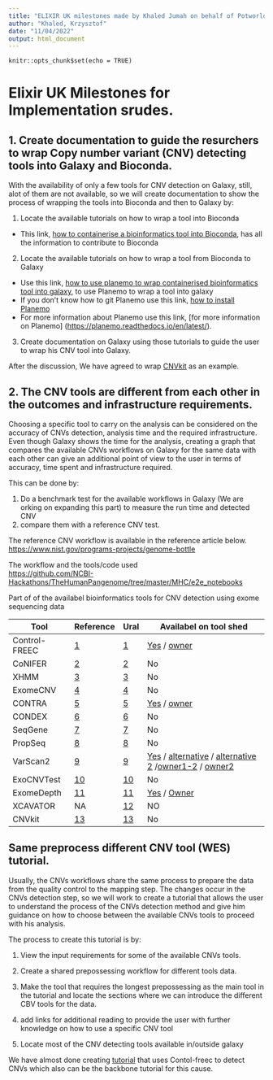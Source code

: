 ```yaml
---
title: "ELIXIR UK milestones made by Khaled Jumah on behalf of Potworloicz team."
author: "Khaled, Krzysztof" 
date: "11/04/2022"
output: html_document
---
```


```{r setup, include=FALSE}
knitr::opts_chunk$set(echo = TRUE)
```

# Elixir UK Milestones for Implementation srudes. 


## 1.  Create documentation to guide the resurchers to wrap Copy number variant (CNV) detecting tools into Galaxy and Bioconda. 

With the availability of only a few tools for CNV detection on Galaxy, still, alot of them are not available, so we will create documentation to show the process of wrapping the tools into Bioconda and then to Galaxy by: 

1. Locate the available tutorials on how to wrap a tool into Bioconda

- This link, [how to containerise a bioinformatics tool into Bioconda](https://bioconda.github.io/contributor/index.html),  has all the information to contribute to Bioconda  
2. Locate the available tutorials on how to wrap a tool from Bioconda to Galaxy 
- Use this link, [how to use planemo to wrap containerised bioinformatics tool into galaxy](https://planemo.readthedocs.io/en/latest/writing_standalone.html), to use Planemo to wrap a tool into galaxy  
- If you don’t know how to git Planemo use this link, [how to install Planemo](https://planemo.readthedocs.io/en/latest/installation.html)
 - For more information about Planemo use this link, [for more information on Planemo] (https://planemo.readthedocs.io/en/latest/).
3. Create documentation on Galaxy using those tutorials to guide the user to wrap his CNV tool into Galaxy. 

After the discussion, We have agreed to wrap [CNVkit](https://cnvkit.readthedocs.io/en/stable/) as an example.  


## 2. The CNV tools are different from each other in the outcomes and infrastructure requirements. 
Choosing a specific tool to carry on the analysis can be considered on the accuracy of CNVs detection, analysis time and the required infrastructure. Even though Galaxy shows the time for the analysis, creating a graph that compares the available CNVs workflows on Galaxy for the same data with each other can give an additional point of view to the user in terms of accuracy, time spent and infrastructure required. 
  
This can be done by:  

1. Do a benchmark test for the available workflows in Galaxy (We are orking on expanding this part) to measure the run time and detected CNV
2. compare them with a reference CNV test.    

The reference CNV workflow is available in the reference article below.  
https://www.nist.gov/programs-projects/genome-bottle  
 
The workflow and the tools/code used  
https://github.com/NCBI-Hackathons/TheHumanPangenome/tree/master/MHC/e2e_notebooks 
 
Part of of the availabel bioinformatics tools for CNV detection using exome sequencing data 

Tool| Reference | Ural | Availabel on tool shed    
----| --------- | ---- | -------------------
Control-FREEC| [1](https://bmcbioinformatics.biomedcentral.com/articles/10.1186/1471-2105-14-S11-S1#ref-CR53)| [1](http://bioinfo-out.curie.fr/projects/freec/) | [Yes](https://toolshed.g2.bx.psu.edu/repository/browse_repositories?f-free-text-search=Control-FREEC&sort=name&operation=view_or_manage_repository&id=fafcb3ceb9215f19) / [owner](https://toolshed.g2.bx.psu.edu/repository/browse_repositories_by_user?user_id=b563abc230aa8fd0)
CoNIFER | [2](https://bmcbioinformatics.biomedcentral.com/articles/10.1186/1471-2105-14-S11-S1#ref-CR54) | [2](http://conifer.sf.net/) | No
XHMM | [3](https://bmcbioinformatics.biomedcentral.com/articles/10.1186/1471-2105-14-S11-S1#ref-CR55) | [3](http://atgu.mgh.harvard.edu/xhmm) | No 
ExomeCNV | [4](https://bmcbioinformatics.biomedcentral.com/articles/10.1186/1471-2105-14-S11-S1#ref-CR49) | [4](http://cran.r-project.org/src/contrib/Archive/ExomeCNV/) | No
CONTRA | [5](https://bmcbioinformatics.biomedcentral.com/articles/10.1186/1471-2105-14-S11-S1#ref-CR77) | [5](http://contra-cnv.sourceforge.net/) | [Yes](https://toolshed.g2.bx.psu.edu/repository/browse_repositories?f-free-text-search=CONTRA&sort=name&operation=view_or_manage_repository&id=5ed52e96157e1d8b) / [owner](https://toolshed.g2.bx.psu.edu/repository/browse_repositories_by_user?user_id=fa71383023bd0c81)
CONDEX | [6](https://bmcbioinformatics.biomedcentral.com/articles/10.1186/1471-2105-14-S11-S1#ref-CR78) | [6](http://code.google.com/p/condr) | No
SeqGene | [7](https://bmcbioinformatics.biomedcentral.com/articles/10.1186/1471-2105-14-S11-S1#ref-CR79) | [7](http://seqgene.sourceforge.net/) | No
PropSeq | [8](https://bmcbioinformatics.biomedcentral.com/articles/10.1186/1471-2105-14-S11-S1#ref-CR52) | [8](http://bioinformatics.nki.nl/ocs/) | No
VarScan2 | [9](https://bmcbioinformatics.biomedcentral.com/articles/10.1186/1471-2105-14-S11-S1#ref-CR50) | [9](http://genome.wustl.edu/software/varscan) | [Yes](https://toolshed.g2.bx.psu.edu/repository/browse_repositories?f-free-text-search=VarScan2&sort=name&operation=view_or_manage_repository&id=2a3dbf8c5c7d05b5) / [alternative](https://toolshed.g2.bx.psu.edu/repository/browse_repositories?f-free-text-search=VarScan2&sort=name&operation=view_or_manage_repository&id=885b054013c7d7ba) / [alternative 2](https://toolshed.g2.bx.psu.edu/repository/view_repository?sort=name&operation=view_or_manage_repository&id=af4ecd84770259cd) /[owner1-2](https://toolshed.g2.bx.psu.edu/repository/browse_repositories_by_user?user_id=5487164d09c88395) / [owner2](https://toolshed.g2.bx.psu.edu/repository/browse_repositories_by_user?user_id=fa71383023bd0c81)
ExoCNVTest | [10](https://bmcbioinformatics.biomedcentral.com/articles/10.1186/1471-2105-14-S11-S1#ref-CR56) | [10](http://www1.imperial.ac.uk/medicine/people/l.coin) | No 
ExomeDepth | [11](https://bmcbioinformatics.biomedcentral.com/articles/10.1186/1471-2105-14-S11-S1#ref-CR30) | [11](http://cran.r-project.org/web/packages/ExomeDepth/index.html) | [Yes](https://toolshed.g2.bx.psu.edu/repository/browse_repositories?f-free-text-search=ExomeDepth&sort=name&operation=view_or_manage_repository&id=7dc050469e4bd1bb) / [Owner](https://toolshed.g2.bx.psu.edu/repository/browse_repositories_by_user?user_id=63e16d726d394a5e)
XCAVATOR | NA | [12](https://sourceforge.net/projects/xcavator/) | NO 
CNVkit |  [13](https://cnvkit.readthedocs.io/en/stable/) | [13](https://github.com/imgag/ClinCNV) | No 


## Same preprocess different CNV tool (WES) tutorial. 
Usually, the CNVs workflows share the same process to prepare the data from the quality control to the mapping step. The changes occur in the CNVs detection step, so we will work to create a tutorial that allows the user to understand the process of the CNVs detection method and give him guidance on how to choose between the available CNVs tools to proceed with his analysis. 

The process to create this tutorial is by: 

1. View the input requirements for some of the available CNVs tools. 

2. Create a shared prepossessing workflow for different tools data. 

3. Make the tool that requires the longest prepossessing as the main tool in the tutorial and locate the sections where we can introduce the different CBV tools for the data. 

4. add links for additional reading to provide the user with further knowledge on how to use a specific CNV tool 

5. Locate most of the CNV detecting tools available in/outside galaxy 

We have almost done creating [tutorial](https://github.com/kpbioteam/training-material/blob/project34/topics/variant-analysis/tutorials/somatic-variant-discovery/tutorial.md) that uses Contol-freec to detect CNVs which also can be the backbone tutorial for this cause.  




